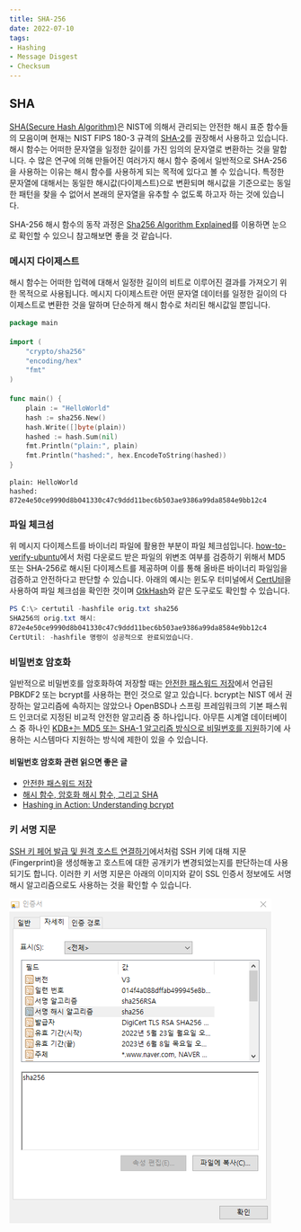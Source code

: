 ```yaml
---
title: SHA-256
date: 2022-07-10
tags:
- Hashing
- Message Disgest
- Checksum
---
```


## SHA
[SHA(Secure Hash Algorithm)](https://ko.wikipedia.org/wiki/SHA)은 NIST에 의해서 관리되는 안전한 해시 표준 함수들의 모음이며 현재는 NIST FIPS 180-3 규격의 [SHA-2](https://ko.wikipedia.org/wiki/SHA-2)를 권장해서 사용하고 있습니다. 해시 함수는 어떠한 문자열을 일정한 길이를 가진 임의의 문자열로 변환하는 것을 말합니다. 수 많은 연구에 의해 만들어진 여러가지 해시 함수 중에서 일반적으로 SHA-256을 사용하는 이유는 해시 함수를 사용하게 되는 목적에 있다고 볼 수 있습니다. 특정한 문자열에 대해서는 동일한 해시값(다이제스트)으로 변환되며 해시값을 기준으로는 동일한 패턴을 찾을 수 없어서 본래의 문자열을 유추할 수 없도록 하고자 하는 것에 있습니다.

SHA-256 해시 함수의 동작 과정은 [Sha256 Algorithm Explained](https://sha256algorithm.com/)를 이용하면 눈으로 확인할 수 있으니 참고해보면 좋을 것 같습니다.

### 메시지 다이제스트
해시 함수는 어떠한 입력에 대해서 일정한 길이의 비트로 이루어진 결과를 가져오기 위한 목적으로 사용됩니다. 메시지 다이제스트란 어떤 문자열 데이터를 일정한 길이의 다이제스트로 변환한 것을 말하며 단순하게 해시 함수로 처리된 해시값일 뿐입니다.

```go
package main

import (
	"crypto/sha256"
	"encoding/hex"
	"fmt"
)

func main() {
	plain := "HelloWorld"
	hash := sha256.New()
	hash.Write([]byte(plain))
	hashed := hash.Sum(nil)
	fmt.Println("plain:", plain)
	fmt.Println("hashed:", hex.EncodeToString(hashed))
}
``` 

```shell
plain: HelloWorld
hashed: 872e4e50ce9990d8b041330c47c9ddd11bec6b503ae9386a99da8584e9bb12c4
```

### 파일 체크섬
위 메시지 다이제스트를 바이너리 파일에 활용한 부분이 파일 체크섬입니다. [how-to-verify-ubuntu](https://ubuntu.com/tutorials/how-to-verify-ubuntu#5-verify-the-sha256-checksum)에서 처럼 다운로드 받은 파일의 위변조 여부를 검증하기 위해서 MD5 또는 SHA-256로 해시된 다이제스트를 제공하며 이를 통해 올바른 바이너리 파일임을 검증하고 안전하다고 판단할 수 있습니다. 아래의 예시는 윈도우 터미널에서 [CertUtil](https://docs.microsoft.com/ko-kr/windows-server/administration/windows-commands/certutil)을 사용하여 파일 체크섬을 확인한 것이며 [GtkHash](https://gtkhash.org/)와 같은 도구로도 확인할 수 있습니다.

```powershell
PS C:\> certutil -hashfile orig.txt sha256
SHA256의 orig.txt 해시:
872e4e50ce9990d8b041330c47c9ddd11bec6b503ae9386a99da8584e9bb12c4
CertUtil: -hashfile 명령이 성공적으로 완료되었습니다.
```

### 비밀번호 암호화
일반적으로 비밀번호를 암호화하여 저장할 때는 [안전한 패스워드 저장](https://d2.naver.com/helloworld/318732)에서 언급된 PBKDF2 또는 bcrypt를 사용하는 편인 것으로 알고 있습니다. bcrypt는 NIST 에서 권장하는 알고리즘에 속하지는 않았으나 OpenBSD나 스프링 프레임워크의 기본 패스워드 인코더로 지정된 비교적 안전한 알고리즘 중 하나입니다. 아무튼 시계열 데이터베이스 중 하나인 [KDB+는 MD5 또는 SHA-1 알고리즘 방식으로 비밀번호를 지원](https://code.kx.com/q/basics/cmdline/#-u-usr-pwd-local)하기에 사용하는 시스템마다 지원하는 방식에 제한이 있을 수 있습니다.

#### 비밀번호 암호화 관련 읽으면 좋은 글  
- [안전한 패스워드 저장](https://d2.naver.com/helloworld/318732)
- [해시 함수, 암호화 해시 함수, 그리고 SHA](https://lovejaco.github.io/posts/cryptographic-hash-function/)
- [Hashing in Action: Understanding bcrypt](https://auth0.com/blog/hashing-in-action-understanding-bcrypt/)

### 키 서명 지문
[SSH 키 페어 발급 및 원격 호스트 연결하기](/ssh)에서처럼 SSH 키에 대해 지문(Fingerprint)을 생성해놓고 호스트에 대한 공개키가 변경되었는지를 판단하는데 사용되기도 합니다. 이러한 키 서명 지문은 아래의 이미지와 같이 SSL 인증서 정보에도 서명 해시 알고리즘으로도 사용하는 것을 확인할 수 있습니다.

![](/images/posts/sha-256/01.png)